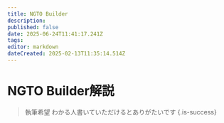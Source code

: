 ```yaml
---
title: NGTO Builder
description: 
published: false
date: 2025-06-24T11:41:17.241Z
tags: 
editor: markdown
dateCreated: 2025-02-13T11:35:14.514Z
---
```


# NGTO Builder解説

> 執筆希望 わかる人書いていただけるとありがたいです
{.is-success}